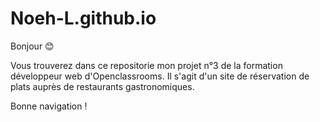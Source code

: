 # Noeh-L.github.io

Bonjour 😊

Vous trouverez dans ce repositorie mon projet n°3 de la formation développeur web d'Openclassrooms.
Il s'agit d'un site de réservation de plats auprès de restaurants gastronomiques.

Bonne navigation !
